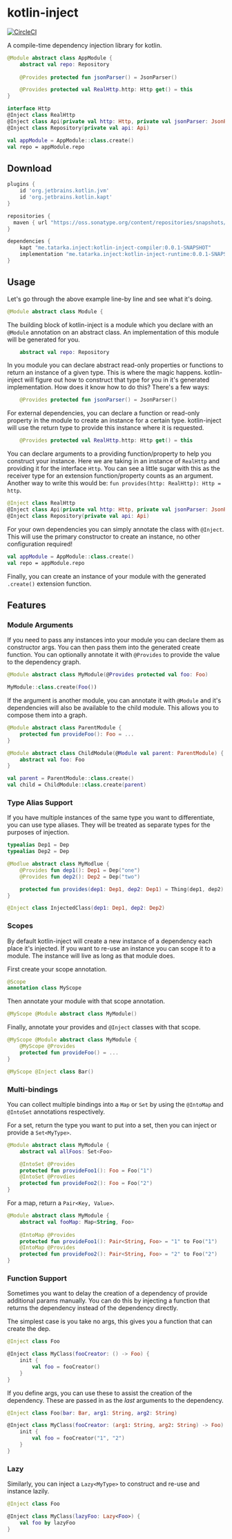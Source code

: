 # kotlin-inject
[![CircleCI](https://circleci.com/gh/evant/kotlin-inject.svg?style=svg&circle-token=8792fa19911be92d6a1d66dd45ece3bf6712f778)](https://circleci.com/gh/evant/kotlin-inject)

A compile-time dependency injection library for kotlin.

```kotlin
@Module abstract class AppModule {
    abstract val repo: Repository
    
    @Provides protected fun jsonParser() = JsonParser()

    @Provides protected val RealHttp.http: Http get() = this
}

interface Http
@Inject class RealHttp
@Inject class Api(private val http: Http, private val jsonParser: JsonParser)
@Inject class Repository(private val api: Api)
```
```kotlin
val appModule = AppModule::class.create()
val repo = appModule.repo
```

## Download

```groovy
plugins {
    id 'org.jetbrains.kotlin.jvm'
    id 'org.jetbrains.kotlin.kapt'
}

repositories {
  maven { url "https://oss.sonatype.org/content/repositories/snapshots/" }
}

dependencies {
    kapt "me.tatarka.inject:kotlin-inject-compiler:0.0.1-SNAPSHOT"
    implementation "me.tatarka.inject:kotlin-inject-runtime:0.0.1-SNAPSHOT"
}
```

## Usage

Let's go through the above example line-by line and see what it's doing.

```kotlin
@Module abstract class Module {
```
The building block of kotlin-inject is a module which you declare with an `@Module` annotation on an abstract class. An
implementation of this module will be generated for you.

```kotlin
    abstract val repo: Repository
```
In you module you can declare abstract read-only properties or functions to return an instance of a given type. This is
where the magic happens. kotlin-inject will figure out how to construct that type for you in it's generated
implementation. How does it know how to do this? There's a few ways:

```kotlin
    @Provides protected fun jsonParser() = JsonParser()
```
For external dependencies, you can declare a function or read-only property in the module to create an instance for a 
certain type. kotlin-inject will use the return type to provide this instance where it is requested.

```kotlin
    @Provides protected val RealHttp.http: Http get() = this
```
You can declare arguments to a providing function/property to help you construct your instance. Here we are taking in an
instance of `RealHttp` and providing it for the interface `Http`. You can see a little sugar with this as the receiver 
type for an extension function/property counts as an argument. Another way to write this would be:
`fun provides(http: RealHttp): Http = http`.

```kotlin
@Inject class RealHttp
@Inject class Api(private val http: Http, private val jsonParser: JsonParser)
@Inject class Repository(private val api: Api)
```
For your own dependencies you can simply annotate the class with `@Inject`. This will use the primary constructor to
create an instance, no other configuration required!

```kotlin
val appModule = AppModule::class.create()
val repo = appModule.repo
```

Finally, you can create an instance of your module with the generated `.create()` extension function.

## Features

### Module Arguments

If you need to pass any instances into your module you can declare them as constructor args. You can then pass them into
the generated create function. You can optionally annotate it with `@Provides` to provide the value to the dependency graph.

```kotlin
@Module abstract class MyModule(@Provides protected val foo: Foo)
```

```kotlin
MyModule::class.create(Foo())
```

If the argument is another module, you can annotate it with `@Module` and it's dependencies will also be available to the 
child module. This allows you to compose them into a graph.

```kotlin
@Module abstract class ParentModule {
    protected fun provideFoo(): Foo = ...
}

@Module abstract class ChildModule(@Module val parent: ParentModule) {
    abstract val foo: Foo
}
```

```kotlin
val parent = ParentModule::class.create()
val child = ChildModule::class.create(parent)
```

### Type Alias Support

If you have multiple instances of the same type you want to differentiate, you can use type aliases. They will be 
treated as separate types for the purposes of injection.

```kotlin
typealias Dep1 = Dep
typealias Dep2 = Dep

@Modlue abstract class MyModlue {
    @Provides fun dep1(): Dep1 = Dep("one")
    @Provides fun dep2(): Dep2 = Dep("two")

    protected fun provides(dep1: Dep1, dep2: Dep1) = Thing(dep1, dep2)
}

@Inject class InjectedClass(dep1: Dep1, dep2: Dep2)
```

### Scopes

By default kotlin-inject will create a new instance of a dependency each place it's injected. If you want to re-use an
instance you can scope it to a module. The instance will live as long as that module does.

First create your scope annotation.
```kotlin
@Scope
annotation class MyScope
```

Then annotate your module with that scope annotation.

```kotlin
@MyScope @Module abstract class MyModule()
```

Finally, annotate your provides and `@Inject` classes with that scope.

```kotlin
@MyScope @Module abstract class MyModule {
    @MyScope @Provides
    protected fun provideFoo() = ...
}

@MyScope @Inject class Bar()
```

### Multi-bindings

You can collect multiple bindings into a `Map` or `Set` by using the `@IntoMap` and `@IntoSet` annotations respectively.

For a set, return the type you want to put into a set, then you can inject or provide a `Set<MyType>`.

```kotlin
@Module abstract class MyModule {
    abstract val allFoos: Set<Foo>

    @IntoSet @Provides
    protected fun provideFoo1(): Foo = Foo("1")
    @IntoSet @Provdies
    protected fun provideFoo2(): Foo = Foo("2")
}
```

For a map, return a `Pair<Key, Value>`.

```kotlin
@Module abstract class MyModule {
    abstract val fooMap: Map<String, Foo>
    
    @IntoMap @Provides
    protected fun provideFoo1(): Pair<String, Foo> = "1" to Foo("1")
    @IntoMap @Provides
    protected fun provideFoo2(): Pair<String, Foo> = "2" to Foo("2")
}
```

### Function Support

Sometimes you want to delay the creation of a dependency of provide additional params manually. You can do this by 
injecting a function that returns the dependency instead of the dependency directly.

The simplest case is you take no args, this gives you a function that can create the dep.

```kotlin
@Inject class Foo

@Inject class MyClass(fooCreator: () -> Foo) {
    init {
        val foo = fooCreator()
    }
}
```

If you define args, you can use these to assist the creation of the dependency. These are passed in as the _last_ 
arguments to the dependency.

```kotlin
@Inject class Foo(bar: Bar, arg1: String, arg2: String)

@Inject class MyClass(fooCreator: (arg1: String, arg2: String) -> Foo) {
    init {
        val foo = fooCreator("1", "2")
    }
}
```

### Lazy

Similarly, you can inject a `Lazy<MyType>` to construct and re-use and instance lazily.

```kotlin
@Inject class Foo

@Inject class MyClass(lazyFoo: Lazy<Foo>) {
    val foo by lazyFoo
}
```
